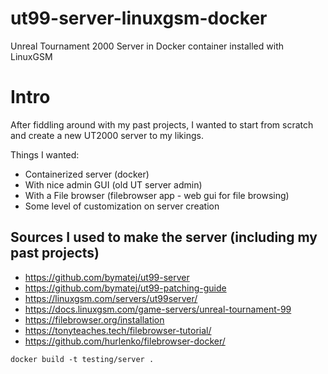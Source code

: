 # ut99-server-linuxgsm-docker
Unreal Tournament 2000 Server in Docker container installed with LinuxGSM

# Intro
After fiddling around with my past projects, I wanted to start from scratch and create a new UT2000 server to my likings.

Things I wanted: 
- Containerized server (docker)
- With nice admin GUI (old UT server admin)
- With a File browser (filebrowser app - web gui for file browsing)
- Some level of customization on server creation

## Sources I used to make the server (including my past projects)
- https://github.com/bymatej/ut99-server
- https://github.com/bymatej/ut99-patching-guide
- https://linuxgsm.com/servers/ut99server/
- https://docs.linuxgsm.com/game-servers/unreal-tournament-99
- https://filebrowser.org/installation
- https://tonyteaches.tech/filebrowser-tutorial/
- https://github.com/hurlenko/filebrowser-docker/

```
docker build -t testing/server . 
```